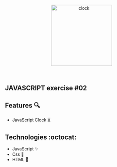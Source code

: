 <p  align="center">
<img  src="https://media.giphy.com/media/YWzwa1nGjXk2xufkVM/giphy.gif"  height="200" alt="clock">
</p>
<br/>

## JAVASCRIPT exercise #02

## Features :mag:

* JavaScript Clock :hourglass_flowing_sand:

## Technologies :octocat:
* JavaScript :sparkles:
* Css :nail_care:
* HTML :hammer:	
